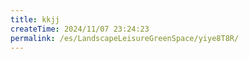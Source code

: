 ```yaml
---
title: kkjj
createTime: 2024/11/07 23:24:23
permalink: /es/LandscapeLeisureGreenSpace/yiye8T8R/
---
```

